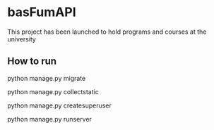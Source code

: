 # basFumAPI

This project has been launched to hold programs and courses at the university


## How to run

python manage.py migrate

python manage.py collectstatic

python manage.py createsuperuser

python manage.py runserver
